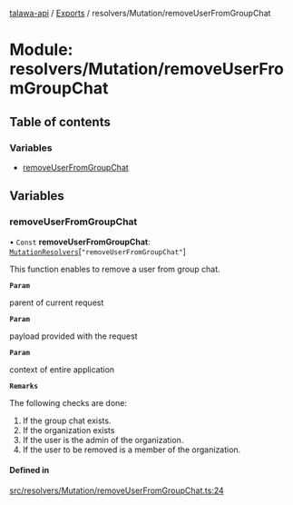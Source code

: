 [talawa-api](../README.md) / [Exports](../modules.md) / resolvers/Mutation/removeUserFromGroupChat

# Module: resolvers/Mutation/removeUserFromGroupChat

## Table of contents

### Variables

- [removeUserFromGroupChat](resolvers_Mutation_removeUserFromGroupChat.md#removeuserfromgroupchat)

## Variables

### removeUserFromGroupChat

• `Const` **removeUserFromGroupChat**: [`MutationResolvers`](types_generatedGraphQLTypes.md#mutationresolvers)[``"removeUserFromGroupChat"``]

This function enables to remove a user from group chat.

**`Param`**

parent of current request

**`Param`**

payload provided with the request

**`Param`**

context of entire application

**`Remarks`**

The following checks are done:
1. If the group chat exists.
2. If the organization exists
3. If the user is the admin of the organization.
4. If the user to be removed is a member of the organization.

#### Defined in

[src/resolvers/Mutation/removeUserFromGroupChat.ts:24](https://github.com/PalisadoesFoundation/talawa-api/blob/e66e731/src/resolvers/Mutation/removeUserFromGroupChat.ts#L24)
